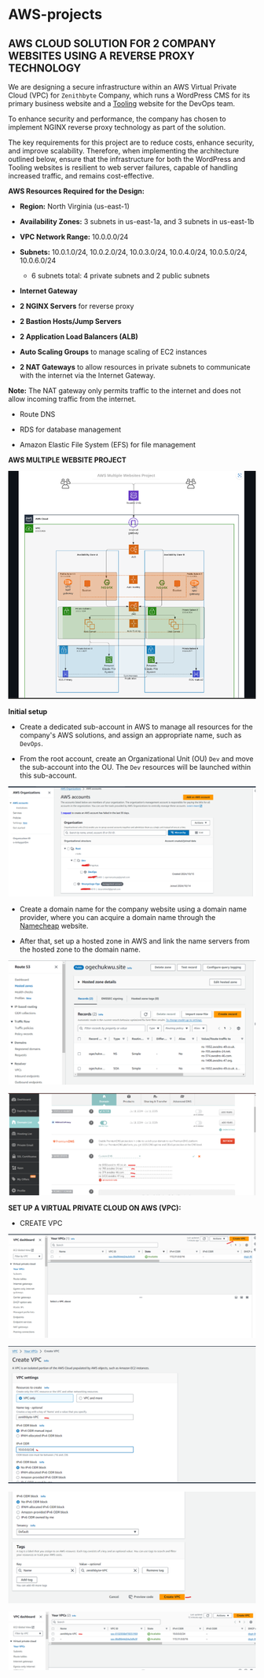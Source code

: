# AWS-projects

## AWS CLOUD SOLUTION FOR 2 COMPANY WEBSITES USING A REVERSE PROXY TECHNOLOGY




We are designing a secure infrastructure within an AWS Virtual Private Cloud (VPC) for `Zenithbyte`  Company, which runs a WordPress CMS for its primary business website and a [Tooling](https://github.com/ogechukwu1/Devops-Tooling-Website-Solution) website for the DevOps team. 

To enhance security and performance, the company has chosen to implement NGINX reverse proxy technology as part of the solution.

The key requirements for this project are to reduce costs, enhance security, and improve scalability.  Therefore, when implementing the architecture outlined below, ensure that the infrastructure for both the WordPress and Tooling websites is resilient to web server failures, capable of handling increased traffic, and remains cost-effective. 


__AWS Resources Required for the Design:__

- __Region:__ North Virginia (us-east-1)

- __Availability Zones:__ 3 subnets in us-east-1a, and 3 subnets in us-east-1b

- __VPC Network Range:__ 10.0.0.0/24

- __Subnets:__ 10.0.1.0/24, 10.0.2.0/24, 10.0.3.0/24, 10.0.4.0/24, 10.0.5.0/24, 10.0.6.0/24

   - 6 subnets total: 4 private subnets and 2 public subnets

- __Internet Gateway__

- __2 NGINX Servers__ for reverse proxy

- __2 Bastion Hosts/Jump Servers__

- __2 Application Load Balancers (ALB)__

- __Auto Scaling Groups__ to manage scaling of EC2 instances

- __2 NAT Gateways__ to allow resources in private subnets to communicate with the internet via the Internet Gateway.



__Note:__ The NAT gateway only permits traffic to the internet and does not allow incoming traffic from the internet.

- Route DNS

- RDS for database management

- Amazon Elastic File System (EFS) for file management



__AWS MULTIPLE WEBSITE PROJECT__


![](images/1.png)

__Initial setup__

- Create a dedicated sub-account in AWS to manage all resources for the company's AWS solutions, and assign an appropriate name, such as `DevOps`.

- From the root account, create an Organizational Unit (OU) `Dev` and move the sub-account into the OU. The `Dev` resources will be launched within this sub-account.


![](images/3.png)


- Create a domain name for the company website using a domain name provider, where you can acquire a domain name through the [Namecheap](https://www.namecheap.com/) website.

- After that, set up a hosted zone in AWS and link the name servers from the hosted zone to the domain name.


![](images/4.png)


![](images/5.png)



__SET UP A VIRTUAL PRIVATE CLOUD ON AWS (VPC):__

- CREATE VPC

![](images/6.png)


![](images/7.png)


![](images/8.png)


![](images/9.png)
























































































































































































































































































